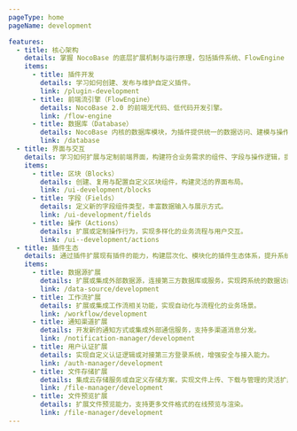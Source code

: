 ```yaml
---
pageType: home
pageName: development

features:
  - title: 核心架构
    details: 掌握 NocoBase 的底层扩展机制与运行原理，包括插件系统、FlowEngine 与数据库内核模块，构建坚实的开发基础。
    items:
      - title: 插件开发
        details: 学习如何创建、发布与维护自定义插件。
        link: /plugin-development
      - title: 前端流引擎（FlowEngine）
        details: NocoBase 2.0 的前端无代码、低代码开发引擎。
        link: /flow-engine
      - title: 数据库（Database）
        details: NocoBase 内核的数据库模块，为插件提供统一的数据访问、建模与操作 API，是插件间数据交互的核心基础。
        link: /database
  - title: 界面与交互
    details: 学习如何扩展与定制前端界面，构建符合业务需求的组件、字段与操作逻辑，提升系统的可视化与交互体验。
    items:
      - title: 区块（Blocks）
        details: 创建、复用与配置自定义区块组件，构建灵活的界面布局。
        link: /ui-development/blocks
      - title: 字段（Fields）
        details: 定义新的字段组件类型，丰富数据输入与展示方式。
        link: /ui-development/fields
      - title: 操作（Actions）
        details: 扩展或定制操作行为，实现多样化的业务流程与用户交互。
        link: /ui--development/actions
  - title: 插件生态
    details: 通过插件扩展现有插件的能力，构建层次化、模块化的插件生态体系，提升系统的可扩展性与协作能力。
    items:
      - title: 数据源扩展
        details: 扩展或集成外部数据源，连接第三方数据库或服务，实现跨系统的数据访问与同步。
        link: /data-source/development
      - title: 工作流扩展
        details: 扩展或集成工作流相关功能，实现自动化与流程化的业务场景。
        link: /workflow/development
      - title: 通知渠道扩展
        details: 开发新的通知方式或集成外部通信服务，支持多渠道消息分发。
        link: /notification-manager/development
      - title: 用户认证扩展
        details: 实现自定义认证逻辑或对接第三方登录系统，增强安全与接入能力。
        link: /auth-manager/development
      - title: 文件存储扩展
        details: 集成云存储服务或自定义存储方案，实现文件上传、下载与管理的灵活扩展。
        link: /file-manager/development
      - title: 文件预览扩展
        details: 扩展文件预览能力，支持更多文件格式的在线预览与渲染。
        link: /file-manager/development
---
```

